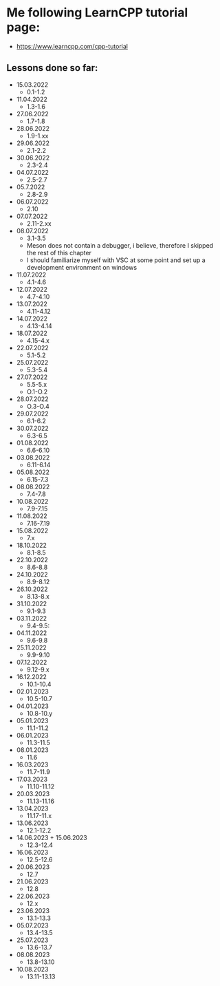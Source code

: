 # Me following LearnCPP tutorial page:
  - https://www.learncpp.com/cpp-tutorial
## Lessons done so far:
  - 15.03.2022
	* 0.1-1.2
  - 11.04.2022
	* 1.3-1.6
  - 27.06.2022
    * 1.7-1.8
  - 28.06.2022
    * 1.9-1.xx
  - 29.06.2022
    * 2.1-2.2
  - 30.06.2022
    * 2.3-2.4
  - 04.07.2022
    * 2.5-2.7
  - 05.7.2022
    * 2.8-2.9
  - 06.07.2022
    * 2.10
  - 07.07.2022
    * 2.11-2.xx
  - 08.07.2022
    * 3.1-3.5
    * Meson does not contain a debugger, i believe, therefore I skipped the rest of this chapter
    * I should familiarize myself with VSC at some point and set up a development environment on windows
  - 11.07.2022
    * 4.1-4.6
  - 12.07.2022
    * 4.7-4.10
  - 13.07.2022
    * 4.11-4.12
  - 14.07.2022
    * 4.13-4.14
  - 18.07.2022
    * 4.15-4.x
  - 22.07.2022
    * 5.1-5.2
  - 25.07.2022
    * 5.3-5.4
  - 27.07.2022
    * 5.5-5.x
    * O.1-O.2
  - 28.07.2022
    * O.3-O.4
  - 29.07.2022
    * 6.1-6.2 
  - 30.07.2022
    * 6.3-6.5
  - 01.08.2022
    * 6.6-6.10
  - 03.08.2022
    * 6.11-6.14
  - 05.08.2022
    * 6.15-7.3
  - 08.08.2022
    * 7.4-7.8
  - 10.08.2022
    * 7.9-7.15
  - 11.08.2022
    * 7.16-7.19
  - 15.08.2022
    * 7.x
  - 18.10.2022
    * 8.1-8.5
  - 22.10.2022
    * 8.6-8.8
  - 24.10.2022
    * 8.9-8.12
  - 26.10.2022
    * 8.13-8.x
  - 31.10.2022
    * 9.1-9.3
  - 03.11.2022
    * 9.4-9.5:
  - 04.11.2022
    * 9.6-9.8
  - 25.11.2022
    * 9.9-9.10
  - 07.12.2022
    * 9.12-9.x
  - 16.12.2022
    * 10.1-10.4
  - 02.01.2023
    * 10.5-10.7
  - 04.01.2023
    * 10.8-10.y
  - 05.01.2023
    * 11.1-11.2
  - 06.01.2023
    * 11.3-11.5
  - 08.01.2023
    * 11.6
  - 16.03.2023
    * 11.7-11.9
  - 17.03.2023
    * 11.10-11.12
  - 20.03.2023
    * 11.13-11.16
  - 13.04.2023
    * 11.17-11.x
  - 13.06.2023
    * 12.1-12.2
  - 14.06.2023 + 15.06.2023
    * 12.3-12.4
  - 16.06.2023
    * 12.5-12.6
  - 20.06.2023
    * 12.7
  - 21.06.2023
    * 12.8
  - 22.06.2023
    * 12.x
  - 23.06.2023
    * 13.1-13.3
  - 05.07.2023
    * 13.4-13.5
  - 25.07.2023
    * 13.6-13.7
  - 08.08.2023
    * 13.8-13.10
  - 10.08.2023
    * 13.11-13.13